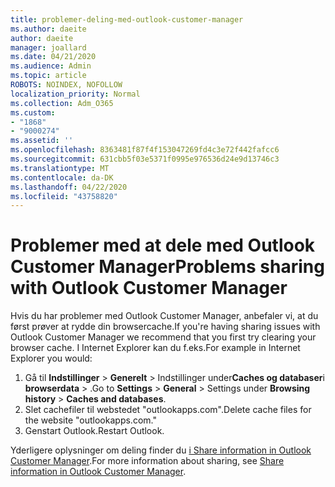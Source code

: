 ```yaml
---
title: problemer-deling-med-outlook-customer-manager
ms.author: daeite
author: daeite
manager: joallard
ms.date: 04/21/2020
ms.audience: Admin
ms.topic: article
ROBOTS: NOINDEX, NOFOLLOW
localization_priority: Normal
ms.collection: Adm_O365
ms.custom:
- "1868"
- "9000274"
ms.assetid: ''
ms.openlocfilehash: 8363481f87f4f153047269fd4c3e72f442fafcc6
ms.sourcegitcommit: 631cbb5f03e5371f0995e976536d24e9d13746c3
ms.translationtype: MT
ms.contentlocale: da-DK
ms.lasthandoff: 04/22/2020
ms.locfileid: "43758820"
---
```

# <a name="problems-sharing-with-outlook-customer-manager"></a><span data-ttu-id="358af-102">Problemer med at dele med Outlook Customer Manager</span><span class="sxs-lookup"><span data-stu-id="358af-102">Problems sharing with Outlook Customer Manager</span></span>

<span data-ttu-id="358af-103">Hvis du har problemer med Outlook Customer Manager, anbefaler vi, at du først prøver at rydde din browsercache.</span><span class="sxs-lookup"><span data-stu-id="358af-103">If you're having sharing issues with Outlook Customer Manager we recommend that you first try clearing your browser cache.</span></span> <span data-ttu-id="358af-104">I Internet Explorer kan du f.eks.</span><span class="sxs-lookup"><span data-stu-id="358af-104">For example in Internet Explorer you would:</span></span>

1. <span data-ttu-id="358af-105">Gå til **Indstillinger** > **Generelt** > Indstillinger under**Caches og databaser**i **browserdata** > .</span><span class="sxs-lookup"><span data-stu-id="358af-105">Go to **Settings** > **General** > Settings under **Browsing history** > **Caches and databases**.</span></span>
2. <span data-ttu-id="358af-106">Slet cachefiler til webstedet "outlookapps.com".</span><span class="sxs-lookup"><span data-stu-id="358af-106">Delete cache files for the website "outlookapps.com."</span></span>
3. <span data-ttu-id="358af-107">Genstart Outlook.</span><span class="sxs-lookup"><span data-stu-id="358af-107">Restart Outlook.</span></span>

<span data-ttu-id="358af-108">Yderligere oplysninger om deling finder du [i Share information in Outlook Customer Manager](https://support.office.com/article/4f26cc69-67da-4cd5-b344-02d1a4799310%20).</span><span class="sxs-lookup"><span data-stu-id="358af-108">For more information about sharing, see [Share information in Outlook Customer Manager](https://support.office.com/article/4f26cc69-67da-4cd5-b344-02d1a4799310%20).</span></span>